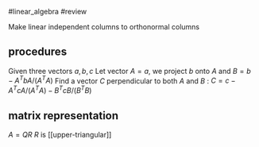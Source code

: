 #linear_algebra #review 

Make linear independent columns to orthonormal columns

## procedures

Given three vectors $a,b,c$
Let vector $A = a$, we project $b$ onto $A$ and $B = b- A^TbA/(A^TA)$
Find a vector $C$ perpendicular to both $A$ and $B$ :
$C = c - A^TcA/(A^TA)-B^TcB/(B^TB)$

## matrix representation

$A = QR$ $R$ is [[upper-triangular]]
